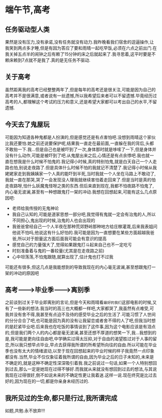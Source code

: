 # 端午节,高考

## 任务驱动型人类

果然是没有压力,没有承诺,没有任务就没有动力.我昨晚看我们宿舍的逗逼操作,让我笑到两点多才睡,但是有因为答应了要和雨晴一起吃早饭,必须在六点之前出门.在我关掉五点半的闹钟之后有赖了15分钟的床之后就起来了.我寻思着,这平时要是不赖床赖到7点就不是我了.真的是无任务不驱动.

## 关于高考

虽然距离我的高考已经整整两年了,但是每年的高考还是很关注,可能是因为自己的高考并不是很满意,或者说有一丝遗憾,所以我希望后来者可以不留遗憾.毕竟经历过高考的人,都理解这个考试的压力和意义,还是希望大家都可以考出自己的水平,不留遗憾.

## 今天去了鬼屋玩

可能因为知道各种鬼都是人扮演的,但是感觉还是有点害怕吧.没想到雨晴这个家伙比我还要怕.她之前还说要保护呢,结果我一直走在最前面,一直躲在我的背后,头都不敢抬一下.我...但是自己也是被吓到了一次,身体那时就是哆嗦了一下,但是身体并没有什么动作,可能是被吓到了吧.从鬼屋出来之后,心情还是有点余悸吧.我也就一直在想我是什么时候不怕鬼的.我记得小时候,真的特别怕鬼,就是白天自己一个人走路也怕,别说走夜路了.但是具体什么时候不怕的我就记不清楚了.我记得小时候从我姥姥家走到我姨姨家一个人真的能吓到半死,当时我就一个人坐在马路上不敢动了,我就一直在那哭,哭了一会发现没人理我就继续害怕着走回来了.但是当时是真的怕走夜路呀,怕什么妖魔鬼怪呀之类的东西.但后来直到现在,我都不怕夜路不怕鬼了,内心毫无波澜,甚至有一种想跟鬼打一架的冲动.我想在回想起来,可能有这么几点原因吧:

- 老师给我传授的无鬼神论
- 我自己认知的,可能是道家思想一部分吧,我觉得有鬼就一定会有治鬼的人,所以不同担心,鬼出现的时候,治鬼的人也会出现的
- 我爸爸曾经自己一个人半夜在那种荒郊野岭那种地方给庄稼灌溉,后来我表姐问他说不怕吗,他说这有什么好怕的.我可能是因为一直想要在某些方面超越我爸爸,所以对于胆量这方面后面我可能会有意识的提高
- 感觉自己的力量强大了,觉得如果跟鬼打斗起来自己也不一定吃亏
- 时刻准备着与鬼的一番较量(尤其是在走夜路之前)
- 心中坦荡荡,不怕鬼跟随,就算出现了,估计鬼也打不过我

可能还有很多,但这几点是我能想到的导致我现在的内心毫无波澜,甚至想跟鬼打一架的冲动的原因吧

## 高考--->毕业季--->离别季

之前谈到过关于毕业即离别的言论,但是今天和雨晴看`最好的我们`这部电影的时候,又有了一些新的想法.我当时的高三也大概都一样吧,大家都哭了,我虽然有点难受,可我并没有舍不得,我甚至有点迫不及待的感受毕业之后的生活了.可能习惯了人世间的分分合合了吧,也可能是因为真的没有让我留恋或者舍不得的人了吧,但我当时想的是赶紧毕业吧.后来我也在吃饭的事情谈到了这件事,因为这个电影应该是有泪点的,但是我们两个人的内心都是毫无波澜,甚至还想不厚道的想笑一下,我...我想到的是,我可能是更向往自由吧,中学确实过得太压抑,对于自由的渴望胜过对于人事的留恋,所以我只想早点毕业,早点去获得我所谓的所希望所向往的自由.所以可能在毕业季也没有太大的情绪波动,以至于现在回想起来的毕业时候的样子我竟然一点印象都没有.当然,毕业不仅仅象征着我所谓的自由,因为毕业之后的日子未知的,未来是不确定的,就是这种不确定性深深吸引着我.我之前说过一句话,如果一个人特别想回到过去,那么一定是她现在过得不够好.而我就从来就没有想回到过去的想法,与其说我现在过得很好,倒不如说未来的不确定性更让我着迷.这样一说.现在终究是比过去好的,因为现在的一切,都是你亲身未经历过的.

## 我所见过的生命,都只是行过,我所谓完成

如题,共勉.永不放弃!!!

